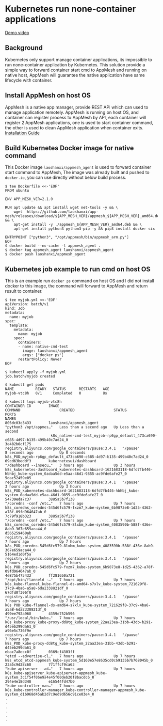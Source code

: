 # Kubernetes run none-container applications
[Demo video](https://asciinema.org/a/685tfnMjbnxjTB1sKbqs5Qv99)

## Background
Kubernetes only support manage container applications, its impossible to run none-container application by Kubernetes.
This solution provide a simple way to forward container start cmd to AppMesh and running on native host, AppMesh will guarantee the native application have same lifecycle with container.


## Install AppMesh on host OS
AppMesh is a native app manager, provide REST API which can used to manage application remotely. AppMesh is running on host OS, and container can register process to AppMesh by API, each container will register 2 AppMesh applications, one is used to start container command, the other is used to clean AppMesh application when container exits.
[Installation Guide](https://app-mesh.readthedocs.io/en/latest/Install.html#native-installation)


## Build Kubernetes Docker image for native command
This Docker image `laoshanxi/appmesh_agent` is used to forward container start command to AppMesh, The image was already built and pushed to `docker.io`, you can use directly without below build process.
```shell
$ tee Dockerfile <<-'EOF'
FROM ubuntu

ENV APP_MESH_VER=2.1.0

RUN apt update && apt install wget net-tools -y && \
    wget  https://github.com/laoshanxi/app-mesh/releases/download/${APP_MESH_VER}/appmesh_${APP_MESH_VER}_amd64.deb && \
    apt-get install -y ./appmesh_${APP_MESH_VER}_amd64.deb && \
    apt-get install python3 python3-pip -y && pip3 install docker six

ENTRYPOINT ["python3", "/opt/appmesh/bin/appmesh_arm.py"]
EOF
$ docker build --no-cache -t appmesh_agent .
$ docker tag appmesh_agent laoshanxi/appmesh_agent
$ docker push laoshanxi/appmesh_agent
```

## Kubernetes job example to run cmd on host OS
This is an example run `docker ps` command on host OS and I did not install docker to this image, the command will forward to AppMesh and return result to container.
```shell
$ tee myjob.yml <<-'EOF'
apiVersion: batch/v1
kind: Job
metadata:
  name: myjob
spec:
  template:
    metadata:
      name: myjob
    spec:
      containers:
      - name: native-cmd-test
        image: laoshanxi/appmesh_agent
        args: ["docker ps"]
      restartPolicy: Never
EOF

$ kubectl apply -f myjob.yml 
job.batch/myjob created

$ kubectl get pods
NAME          READY   STATUS      RESTARTS   AGE
myjob-vtc8h   0/1     Completed   0          8s

$ kubectl logs myjob-vtc8h
CONTAINER ID        IMAGE                                                 COMMAND                  CREATED                  STATUS                  PORTS                                                                                                       NAMES
805dc03c3433        laoshanxi/appmesh_agent                               "python3 /opt/appmes…"   Less than a second ago   Up Less than a second 
                     k8s_native-cmd-test_myjob-rp6gp_default_473ca690-c685-4d97-b135-499b40c7ad24_0
3e482b6cf175        registry.aliyuncs.com/google_containers/pause:3.4.1   "/pause"                 8 seconds ago            Up 8 seconds                                                                                                                        k8s_POD_myjob-rp6gp_default_473ca690-c685-4d97-b135-499b40c7ad24_0
69cd63beddf3        kubernetesui/dashboard                                "/dashboard --insecu…"   3 hours ago              Up 3 hours                                                                                                                          k8s_kubernetes-dashboard_kubernetes-dashboard-1621683118-6dfd7fb446-hbhbj_kube-system_0adaa5dd-e5aa-46d1-9855-ac9fde6afe27_0
5dac52459e05        registry.aliyuncs.com/google_containers/pause:3.4.1   "/pause"                 3 hours ago              Up 3 hours                                                                                                                          k8s_POD_kubernetes-dashboard-1621683118-6dfd7fb446-hbhbj_kube-system_0adaa5dd-e5aa-46d1-9855-ac9fde6afe27_0
54739eda7c37        3885a5b7f138                                          "/coredns -conf /etc…"   7 hours ago              Up 7 hours                                                                                                                          k8s_coredns_coredns-545d6fc579-fxzm7_kube-system_6b9073e8-1d25-4362-a78f-09fd964647ab_0
7c79f918b323        3885a5b7f138                                          "/coredns -conf /etc…"   7 hours ago              Up 7 hours                                                                                                                          k8s_coredns_coredns-545d6fc579-8lxbm_kube-system_4083590b-588f-436e-8ab9-367e659aca44_0
d565259460ab        registry.aliyuncs.com/google_containers/pause:3.4.1   "/pause"                 7 hours ago              Up 7 hours                                                                                                                          k8s_POD_coredns-545d6fc579-8lxbm_kube-system_4083590b-588f-436e-8ab9-367e659aca44_0
5164ed1d0f5a        registry.aliyuncs.com/google_containers/pause:3.4.1   "/pause"                 7 hours ago              Up 7 hours                                                                                                                          k8s_POD_coredns-545d6fc579-fxzm7_kube-system_6b9073e8-1d25-4362-a78f-09fd964647ab_0
4e875b475432        ff281650a721                                          "/opt/bin/flanneld -…"   7 hours ago              Up 7 hours                                                                                                                          k8s_kube-flannel_kube-flannel-ds-amd64-s7xlv_kube-system_721629f8-37c9-4ba6-a5a8-6da2338821df_0
67dfd0f306f0        registry.aliyuncs.com/google_containers/pause:3.4.1   "/pause"                 7 hours ago              Up 7 hours                                                                                                                          k8s_POD_kube-flannel-ds-amd64-s7xlv_kube-system_721629f8-37c9-4ba6-a5a8-6da2338821df_0
499ee792a968        4359e752b596                                          "/usr/local/bin/kube…"   7 hours ago              Up 7 hours                                                                                                                          k8s_kube-proxy_kube-proxy-dd8tg_kube-system_22aa23ea-31bb-43db-b291-d45eb299da61_0
a96e5c736f9e        registry.aliyuncs.com/google_containers/pause:3.4.1   "/pause"                 7 hours ago              Up 7 hours                                                                                                                          k8s_POD_kube-proxy-dd8tg_kube-system_22aa23ea-31bb-43db-b291-d45eb299da61_0
ebac7a8ecc0f        0369cf4303ff                                          "etcd --advertise-cl…"   7 hours ago              Up 7 hours                                                                                                                          k8s_etcd_etcd-appmesh_kube-system_5d160e57e8635cd0c69135b7b768045b_0
23a5c9d28c68        771ffcf9ca63                                          "kube-apiserver --ad…"   7 hours ago              Up 7 hours                                                                                                                          k8s_kube-apiserver_kube-apiserver-appmesh_kube-system_3c1f54f06e9a4e45f00deb20f8bacdc6_0
294e4e18d348        e16544fd47b0                                          "kube-controller-man…"   7 hours ago              Up 7 hours                                                                                                                          k8s_kube-controller-manager_kube-controller-manager-appmesh_kube-system_d1b968d45ab2d7c9ed9d656c91ce03e4_0
.
.
.
.
.
.
```
